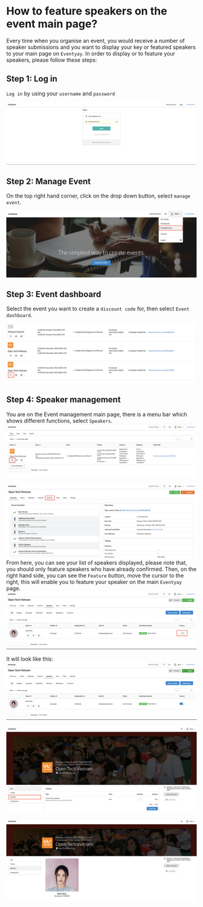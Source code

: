 # How to feature speakers on the event main page?

Every time when you organise an event, you would receive a number of speaker submissions and you want to display your key or featured speakers to your main page on `Eventyay`. In order to display or to feature your speakers, please follow these steps: 

## Step 1: Log in
`Log in` by using your `username` and `password`

![Feature speakers](/images/Log-in-page.png)

## Step 2: Manage Event
On the top right hand corner, click on the drop down button, select `manage event`. 

![Feature speakers](/images/Manage-events-bar.png)

## Step 3: Event dashboard
Select the event you want to create a `discount code` for, then select `Event dashboard`.

![Feature speakers](/images/How-to-create-a-discount-code-for-tickets-8.png)

## Step 4: Speaker management
You are on the Event management main page, there is a menu bar which shows different functions, select `Speakers`. 
![Feature speakers](/images/How-to-feature-speakers-on-the-event-main-page-1.png)

![Feature speakers](/images/How-to-feature-speakers-on-the-event-main-page-2.png)
From here, you can see your list of speakers displayed, please note that, you should only feature speakers who have already confirmed. Then, on the right hand side, you can see the `Feature` button, move the cursor to the right, this will enable you to feature your speaker on the main `Eventyay` page.
![Feature speakers](/images/How-to-feature-speakers-on-the-event-main-page-4.png)

It will look like this:
![Feature speakers](/images/How-to-feature-speakers-on-the-event-main-page-3.png)

![Feature speakers](/images/How-to-feature-speakers-on-the-event-main-page-5.png)

![Feature speakers](/images/How-to-feature-speakers-on-the-event-main-page-6.png)
